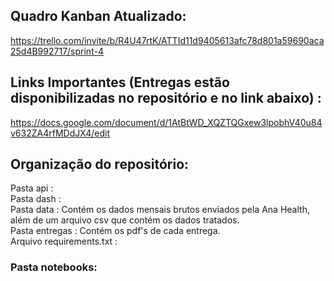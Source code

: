 ## Quadro Kanban Atualizado:

https://trello.com/invite/b/R4U47rtK/ATTId11d9405613afc78d801a59690aca25d4B992717/sprint-4

## Links Importantes (Entregas estão disponibilizadas no repositório e no link abaixo) :

https://docs.google.com/document/d/1AtBtWD_XQZTQGxew3lpobhV40u84v632ZA4rfMDdJX4/edit

## Organização do repositório:

Pasta api :  
Pasta dash :  
Pasta data : Contém os dados mensais brutos enviados pela Ana Health, além de um arquivo csv que contém os dados tratados.  
Pasta entregas : Contém os pdf's de cada entrega.  
Arquivo requirements.txt :    
### Pasta notebooks:  



